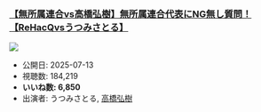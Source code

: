 ### [【無所属連合vs高橋弘樹】無所属連合代表にNG無し質問！【ReHacQvsうつみさとる】](https://www.youtube.com/watch?v=_fABllBX-34)
[![](https://img.youtube.com/vi/_fABllBX-34/sddefault.jpg)](https://www.youtube.com/watch?v=_fABllBX-34)
-   公開日: 2025-07-13
-   視聴数: 184,219
-   **いいね数: 6,850**
-   出演者: うつみさとる, [高橋弘樹](/rehacq_fan/people/高橋弘樹 "wikilink")
